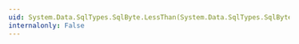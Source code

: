 ```yaml
---
uid: System.Data.SqlTypes.SqlByte.LessThan(System.Data.SqlTypes.SqlByte,System.Data.SqlTypes.SqlByte)
internalonly: False
---
```

